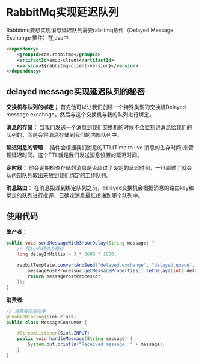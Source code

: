 # RabbitMq实现延迟队列

Rabbitmq要想实现消息延迟队列需要rabiitmq插件（Delayed Message Exchange 插件）在java中

~~~xml
<dependency>
    <groupId>com.rabbitmq</groupId>
    <artifactId>amqp-client</artifactId>
    <version>${rabbitmq-client-version}</version>
</dependency>
~~~

## delayed message实现延迟队列的秘密

**交换机与队列的绑定；** 首先他可以让我们创建一个特殊类型的交换机Delayed message excahnge。然后与这个交换机与我的队列进行绑定。

**消息的存储：** 当我们发送一个消息到我们交换机的时候不会立刻讲消息给我们的队列的，而是会将消息存储到我们的内部队列中。

**延迟消息的管理：** 插件会根据我们消息的TTL(Time to live 消息的生存时间)来管理延迟时间。这个TTL就是我们发送消息设置的延迟时间。

**定时器：** 他会定期检查存储的消息是否超过了设定的延迟时间，一旦超过了就会从内部队列取出来放到我们绑定的工作队列。

**消息路由：** 在消息投递到绑定队列之前，dalayed交换机会根据消息的路由key和绑定的队列进行批评，已确定消息最红投递到哪个队列中。

## 使用代码

**生产者：**

~~~java
public void sendMessageWith3HourDelay(String message) {
    // 将3小时转换为毫秒
    long delayInMillis = 3 * 3600 * 1000;
    
    rabbitTemplate.convertAndSend("delayed.exchange", "delayed.queue", message, messagePostProcessor -> {
        messagePostProcessor.getMessageProperties().setDelay((int) delayInMillis);
        return messagePostProcessor;
    });
}

~~~

**消费者:**

~~~java
// 消费者应用程序
@EnableBinding(Sink.class)
public class MessageConsumer {

    @StreamListener(Sink.INPUT)
    public void handleMessage(String message) {
        System.out.println("Received message: " + message);
    }
}
~~~

